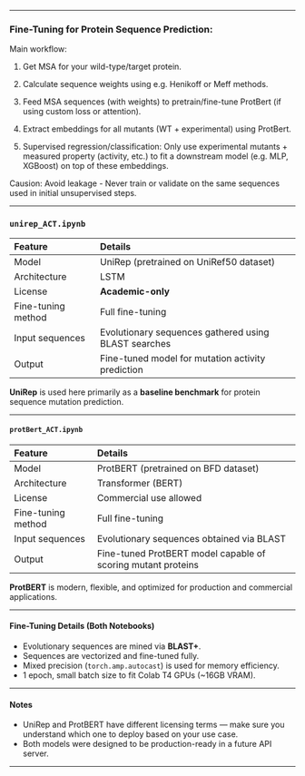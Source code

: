 
---
### Fine-Tuning for Protein Sequence Prediction:
Main workflow:
  1. Get MSA for your wild-type/target protein.

  2. Calculate sequence weights using e.g. Henikoff or Meff methods.

  3. Feed MSA sequences (with weights) to pretrain/fine-tune ProtBert (if using custom loss or attention).

  4. Extract embeddings for all mutants (WT + experimental) using ProtBert.

  5. Supervised regression/classification: Only use experimental mutants + measured property (activity, etc.) to fit a downstream model (e.g. MLP, XGBoost) on top of these embeddings.

  Causion: Avoid leakage - Never train or validate on the same sequences used in initial unsupervised steps.
  
---

### `unirep_ACT.ipynb`

| Feature | Details |
|:--------|:--------|
| Model | UniRep (pretrained on UniRef50 dataset) |
| Architecture | LSTM |
| License | **Academic-only** |
| Fine-tuning method | Full fine-tuning |
| Input sequences | Evolutionary sequences gathered using BLAST searches |
| Output | Fine-tuned model for mutation activity prediction |

**UniRep** is used here primarily as a **baseline benchmark** for protein sequence mutation prediction.

---

#### `protBert_ACT.ipynb`

| Feature | Details |
|:--------|:--------|
| Model | ProtBERT (pretrained on BFD dataset) |
| Architecture | Transformer (BERT) |
| License | Commercial use allowed |
| Fine-tuning method | Full fine-tuning |
| Input sequences | Evolutionary sequences obtained via BLAST |
| Output | Fine-tuned ProtBERT model capable of scoring mutant proteins |

 **ProtBERT** is modern, flexible, and optimized for production and commercial applications.

---

#### Fine-Tuning Details (Both Notebooks)

- Evolutionary sequences are mined via **BLAST+**.
- Sequences are vectorized and fine-tuned fully.
- Mixed precision (`torch.amp.autocast`) is used for memory efficiency.
- 1 epoch, small batch size to fit Colab T4 GPUs (~16GB VRAM).

---

#### Notes

- UniRep and ProtBERT have different licensing terms — make sure you understand which one to deploy based on your use case.
- Both models were designed to be production-ready in a future API server.

---

